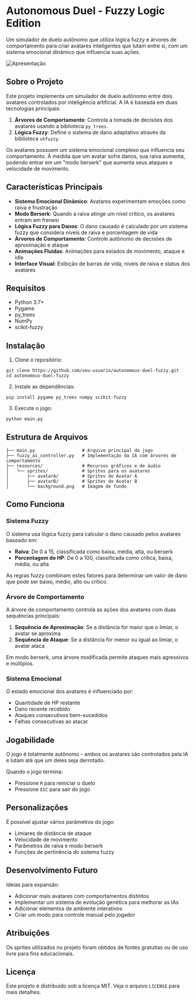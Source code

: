 # Autonomous Duel - Fuzzy Logic Edition

Um simulador de duelo autônomo que utiliza lógica fuzzy e árvores de comportamento para criar avatares inteligentes que lutam entre si, com um sistema emocional dinâmico que influencia suas ações.

![Apresentação](https://github.com/Msamuelsons/adaptive-system/blob/main/docs/apresentacao.gif?raw=true)

## Sobre o Projeto

Este projeto implementa um simulador de duelo autônomo entre dois avatares controlados por inteligência artificial. A IA é baseada em duas tecnologias principais:

1. **Árvores de Comportamento**: Controla a tomada de decisões dos avatares usando a biblioteca `py_trees`.
2. **Lógica Fuzzy**: Define o sistema de dano adaptativo através da biblioteca `skfuzzy`.

Os avatares possuem um sistema emocional complexo que influencia seu comportamento. À medida que um avatar sofre danos, sua raiva aumenta, podendo entrar em um "modo berserk" que aumenta seus ataques e velocidade de movimento.

## Características Principais

- **Sistema Emocional Dinâmico**: Avatares experimentam emoções como raiva e frustração
- **Modo Berserk**: Quando a raiva atinge um nível crítico, os avatares entram em frenesi
- **Lógica Fuzzy para Danos**: O dano causado é calculado por um sistema fuzzy que considera níveis de raiva e porcentagem de vida
- **Árvores de Comportamento**: Controle autônomo de decisões de aproximação e ataque
- **Animações Fluidas**: Animações para estados de movimento, ataque e idle
- **Interface Visual**: Exibição de barras de vida, níveis de raiva e status dos avatares

## Requisitos

- Python 3.7+
- Pygame
- py_trees
- NumPy
- scikit-fuzzy

## Instalação

1. Clone o repositório:
```
git clone https://github.com/seu-usuario/autonomous-duel-fuzzy.git
cd autonomous-duel-fuzzy
```

2. Instale as dependências:
```
pip install pygame py_trees numpy scikit-fuzzy
```

3. Execute o jogo:
```
python main.py
```

## Estrutura de Arquivos

```
├── main.py                  # Arquivo principal do jogo
├── fuzzy_ai_controller.py   # Implementação da IA com árvores de comportamento
├── resources/               # Recursos gráficos e de áudio
│   └── sprites/             # Sprites para os avatares
│       ├── avatarA/         # Sprites do Avatar A
│       ├── avatarB/         # Sprites do Avatar B
│       └── background.png   # Imagem de fundo
```

## Como Funciona

### Sistema Fuzzy

O sistema usa lógica fuzzy para calcular o dano causado pelos avatares baseado em:

- **Raiva**: De 0 a 15, classificada como baixa, média, alta, ou berserk
- **Porcentagem de HP**: De 0 a 100, classificada como crítica, baixa, média, ou alta

As regras fuzzy combinam estes fatores para determinar um valor de dano que pode ser baixo, médio, alto ou crítico.

### Árvore de Comportamento

A árvore de comportamento controla as ações dos avatares com duas sequências principais:

1. **Sequência de Aproximação**: Se a distância for maior que o limiar, o avatar se aproxima
2. **Sequência de Ataque**: Se a distância for menor ou igual ao limiar, o avatar ataca

Em modo berserk, uma árvore modificada permite ataques mais agressivos e múltiplos.

### Sistema Emocional

O estado emocional dos avatares é influenciado por:

- Quantidade de HP restante
- Dano recente recebido
- Ataques consecutivos bem-sucedidos
- Falhas consecutivas ao atacar

## Jogabilidade

O jogo é totalmente autônomo - ambos os avatares são controlados pela IA e lutam até que um deles seja derrotado.

Quando o jogo termina:
- Pressione `R` para reiniciar o duelo
- Pressione `ESC` para sair do jogo

## Personalizações

É possível ajustar vários parâmetros do jogo:

- Limiares de distância de ataque
- Velocidade de movimento
- Parâmetros de raiva e modo berserk
- Funções de pertinência do sistema fuzzy

## Desenvolvimento Futuro

Ideias para expansão:
- Adicionar mais avatares com comportamentos distintos
- Implementar um sistema de evolução genética para melhorar as IAs
- Adicionar elementos de ambiente interativos
- Criar um modo para controle manual pelo jogador

## Atribuições

Os sprites utilizados no projeto foram obtidos de fontes gratuitas ou de uso livre para fins educacionais.

## Licença

Este projeto é distribuído sob a licença MIT. Veja o arquivo `LICENSE` para mais detalhes.
